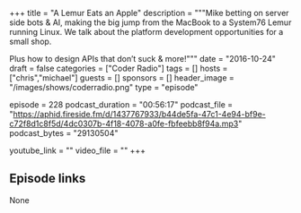 +++
title = "A Lemur Eats an Apple"
description = """Mike betting on server side bots & AI, making the big jump from the MacBook to a System76 Lemur running Linux. We talk about the platform development opportunities for a small shop.

Plus how to design APIs that don’t suck & more!"""
date = "2016-10-24"
draft = false
categories = ["Coder Radio"]
tags = []
hosts = ["chris","michael"]
guests = []
sponsors = []
header_image = "/images/shows/coderradio.png"
type = "episode"

episode = 228
podcast_duration = "00:56:17"
podcast_file = "https://aphid.fireside.fm/d/1437767933/b44de5fa-47c1-4e94-bf9e-c72f8d1c8f5d/4dc0307b-4f18-4078-a0fe-fbfeebb8f94a.mp3"
podcast_bytes = "29130504"

youtube_link = ""
video_file = ""
+++

## Episode links

None

